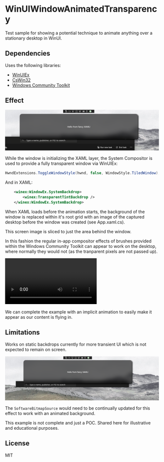 # WinUIWindowAnimatedTransparency

Test sample for showing a potential technique to animate anything over a stationary desktop in WinUI.

## Dependencies

Uses the following libraries:
 - [WinUIEx](https://github.com/dotMorten/WinUIEx)
 - [CsWin32](https://github.com/microsoft/CsWin32)
 - [Windows Community Toolkit](https://github.com/CommunityToolkit/Windows)

## Effect

![Example of XAML panel over the desktop](image_example.png)

While the window is initializing the XAML layer, the System Compositor is used to provide a fully transparent window via WinUIEx:

```cs
HwndExtensions.ToggleWindowStyle(hwnd, false, WindowStyle.TiledWindow);
```

And in XAML:

```xml
    <winex:WindowEx.SystemBackdrop>
        <winex:TransparentTintBackdrop />
    </winex:WindowEx.SystemBackdrop>
```

When XAML loads before the animation starts, the background of the window is replaced within it's root grid with an image of the captured desktop before the window was created (see App.xaml.cs).

This screen image is sliced to just the area behind the window.

In this fashion the regular in-app compositor effects of brushes provided within the Windows Community Toolkit can appear to work on the desktop, where normally they would not (as the tranparent pixels are not passed up).

![Video example of the effect with an animated XAML object](video_example.mp4)

We can complete the example with an implicit animation to easily make it appear as our content is flying in.

## Limitations

Works on static backdrops currently for more transient UI which is not expected to remain on screen.

![alt text](image_limitation.png)

The `SoftwareBitmapSource` would need to be continually updated for this effect to work with an animated background.

This example is not complete and just a POC. Shared here for illustrative and educational purposes.

## License

MIT
